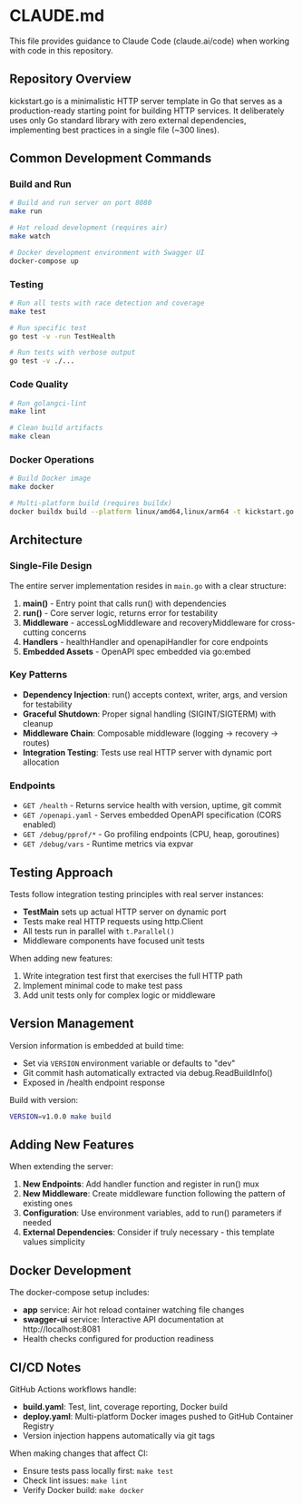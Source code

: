 # CLAUDE.md

This file provides guidance to Claude Code (claude.ai/code) when working with code in this repository.

## Repository Overview

kickstart.go is a minimalistic HTTP server template in Go that serves as a production-ready starting point for building HTTP services. It deliberately uses only Go standard library with zero external dependencies, implementing best practices in a single file (~300 lines).

## Common Development Commands

### Build and Run
```bash
# Build and run server on port 8080
make run

# Hot reload development (requires air)
make watch

# Docker development environment with Swagger UI
docker-compose up
```

### Testing
```bash
# Run all tests with race detection and coverage
make test

# Run specific test
go test -v -run TestHealth

# Run tests with verbose output
go test -v ./...
```

### Code Quality
```bash
# Run golangci-lint
make lint

# Clean build artifacts
make clean
```

### Docker Operations
```bash
# Build Docker image
make docker

# Multi-platform build (requires buildx)
docker buildx build --platform linux/amd64,linux/arm64 -t kickstart.go .
```

## Architecture

### Single-File Design
The entire server implementation resides in `main.go` with a clear structure:
1. **main()** - Entry point that calls run() with dependencies
2. **run()** - Core server logic, returns error for testability
3. **Middleware** - accessLogMiddleware and recoveryMiddleware for cross-cutting concerns
4. **Handlers** - healthHandler and openapiHandler for core endpoints
5. **Embedded Assets** - OpenAPI spec embedded via go:embed

### Key Patterns
- **Dependency Injection**: run() accepts context, writer, args, and version for testability
- **Graceful Shutdown**: Proper signal handling (SIGINT/SIGTERM) with cleanup
- **Middleware Chain**: Composable middleware (logging → recovery → routes)
- **Integration Testing**: Tests use real HTTP server with dynamic port allocation

### Endpoints
- `GET /health` - Returns service health with version, uptime, git commit
- `GET /openapi.yaml` - Serves embedded OpenAPI specification (CORS enabled)
- `GET /debug/pprof/*` - Go profiling endpoints (CPU, heap, goroutines)
- `GET /debug/vars` - Runtime metrics via expvar

## Testing Approach

Tests follow integration testing principles with real server instances:
- **TestMain** sets up actual HTTP server on dynamic port
- Tests make real HTTP requests using http.Client
- All tests run in parallel with `t.Parallel()`
- Middleware components have focused unit tests

When adding new features:
1. Write integration test first that exercises the full HTTP path
2. Implement minimal code to make test pass
3. Add unit tests only for complex logic or middleware

## Version Management

Version information is embedded at build time:
- Set via `VERSION` environment variable or defaults to "dev"
- Git commit hash automatically extracted via debug.ReadBuildInfo()
- Exposed in /health endpoint response

Build with version:
```bash
VERSION=v1.0.0 make build
```

## Adding New Features

When extending the server:
1. **New Endpoints**: Add handler function and register in run() mux
2. **New Middleware**: Create middleware function following the pattern of existing ones
3. **Configuration**: Use environment variables, add to run() parameters if needed
4. **External Dependencies**: Consider if truly necessary - this template values simplicity

## Docker Development

The docker-compose setup includes:
- **app** service: Air hot reload container watching file changes
- **swagger-ui** service: Interactive API documentation at http://localhost:8081
- Health checks configured for production readiness

## CI/CD Notes

GitHub Actions workflows handle:
- **build.yaml**: Test, lint, coverage reporting, Docker build
- **deploy.yaml**: Multi-platform Docker images pushed to GitHub Container Registry
- Version injection happens automatically via git tags

When making changes that affect CI:
- Ensure tests pass locally first: `make test`
- Check lint issues: `make lint`
- Verify Docker build: `make docker`
